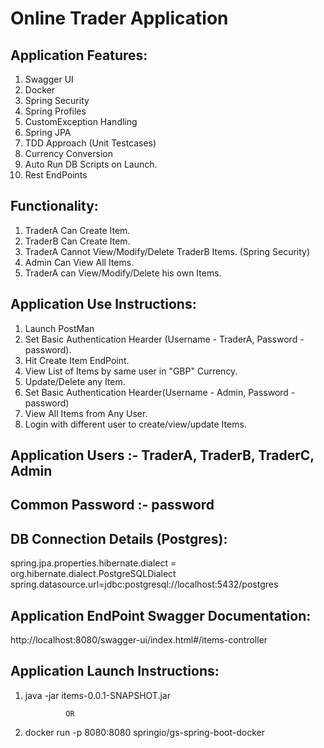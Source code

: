 Online Trader Application
=========================

Application Features:
---------------------

1. Swagger UI
2. Docker
3. Spring Security
4. Spring Profiles
5. CustomException Handling
6. Spring JPA
7. TDD Approach (Unit Testcases)
8. Currency Conversion
9. Auto Run DB Scripts on Launch.
10. Rest EndPoints

Functionality:
-------------

1. TraderA Can Create Item.
2. TraderB Can Create Item.
3. TraderA Cannot View/Modify/Delete TraderB Items. (Spring Security)
4. Admin Can View All Items.
5. TraderA can View/Modify/Delete his own Items.

Application Use Instructions:
-----------------------------

1. Launch PostMan
2. Set Basic Authentication Hearder (Username - TraderA, Password - password).
3. Hit Create Item EndPoint.
4. View List of Items by same user in "GBP" Currency.
5. Update/Delete any Item.
6. Set Basic Authentication Hearder(Username - Admin, Password - password)
7. View All Items from Any User.
8. Login with different user to create/view/update Items.

Application Users :-   TraderA, TraderB, TraderC, Admin
-----------------
Common Password   :-   password
-----------------


DB Connection Details (Postgres):
--------------------------------

spring.jpa.properties.hibernate.dialect = org.hibernate.dialect.PostgreSQLDialect
spring.datasource.url=jdbc:postgresql://localhost:5432/postgres


Application EndPoint Swagger Documentation:
-----------------------------------

http://localhost:8080/swagger-ui/index.html#/items-controller


Application Launch Instructions:
-------------------------------

1. java -jar items-0.0.1-SNAPSHOT.jar

				OR
				
2. docker run -p 8080:8080 springio/gs-spring-boot-docker

